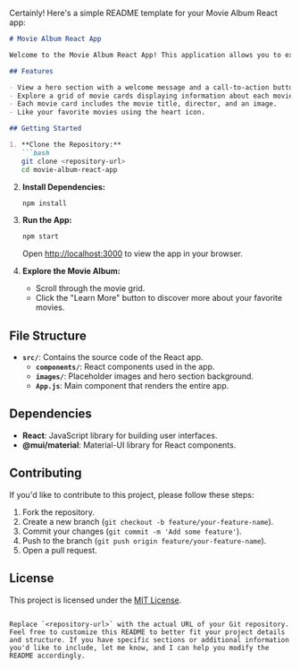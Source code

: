 Certainly! Here's a simple README template for your Movie Album React app:

```markdown
# Movie Album React App

Welcome to the Movie Album React App! This application allows you to explore a collection of your favorite movies.

## Features

- View a hero section with a welcome message and a call-to-action button.
- Explore a grid of movie cards displaying information about each movie.
- Each movie card includes the movie title, director, and an image.
- Like your favorite movies using the heart icon.

## Getting Started

1. **Clone the Repository:**
   ```bash
   git clone <repository-url>
   cd movie-album-react-app
   ```

2. **Install Dependencies:**
   ```bash
   npm install
   ```

3. **Run the App:**
   ```bash
   npm start
   ```

   Open [http://localhost:3000](http://localhost:3000) to view the app in your browser.

4. **Explore the Movie Album:**
   - Scroll through the movie grid.
   - Click the "Learn More" button to discover more about your favorite movies.

## File Structure

- **`src/`**: Contains the source code of the React app.
  - **`components/`**: React components used in the app.
  - **`images/`**: Placeholder images and hero section background.
  - **`App.js`**: Main component that renders the entire app.

## Dependencies

- **React**: JavaScript library for building user interfaces.
- **@mui/material**: Material-UI library for React components.

## Contributing

If you'd like to contribute to this project, please follow these steps:

1. Fork the repository.
2. Create a new branch (`git checkout -b feature/your-feature-name`).
3. Commit your changes (`git commit -m 'Add some feature'`).
4. Push to the branch (`git push origin feature/your-feature-name`).
5. Open a pull request.

## License

This project is licensed under the [MIT License](LICENSE).
```

Replace `<repository-url>` with the actual URL of your Git repository. Feel free to customize this README to better fit your project details and structure. If you have specific sections or additional information you'd like to include, let me know, and I can help you modify the README accordingly.
